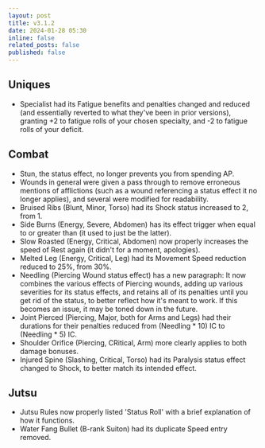 ```yaml
---
layout: post
title: v3.1.2
date: 2024-01-28 05:30
inline: false
related_posts: false
published: false
---
```


## Uniques 
- Specialist had its Fatigue benefits and penalties changed and reduced (and essentially reverted to what they've been in prior versions), granting +2 to fatigue rolls of your chosen specialty, and -2 to fatigue rolls of your deficit.


## Combat
- Stun, the status effect, no longer prevents you from spending AP.
- Wounds in general were given a pass through to remove erroneous mentions of afflictions (such as a wound referencing a status effect it no longer applies), and several were modified for readability.
- Bruised Ribs (Blunt, Minor, Torso) had its Shock status increased to 2, from 1.
- Side Burns (Energy, Severe, Abdomen) has its effect trigger when equal to or greater than (it used to just be the latter).
- Slow Roasted (Energy, Critical, Abdomen) now properly increases the speed of Rest again (it didn't for a moment, apologies).
- Melted Leg (Energy, Critical, Leg) had its Movement Speed reduction reduced to 25%, from 30%.
- Needling (Piercing Wound status effect) has a new paragraph: It now combines the various effects of Piercing wounds, adding up various severities for its status effects, and retains all of its penalties until you get rid of the status, to better reflect how it's meant to work. If this becomes an issue, it may be toned down in the future.
- Joint Pierced (Piercing, Major, both for Arms and Legs) had their durations for their penalties reduced from (Needling * 10) IC to (Needling * 5) IC.
- Shoulder Orifice (Piercing, CRitical, Arm) more clearly applies to both damage bonuses.
- Injured Spine (Slashing, Critical, Torso) had its Paralysis status effect changed to Shock, to better match its intended effect.

## Jutsu
- Jutsu Rules now properly listed 'Status Roll' with a brief explanation of how it functions.
- Water Fang Bullet (B-rank Suiton) had its duplicate Speed entry removed.

